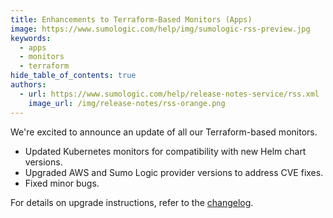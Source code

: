 ```yaml
---
title: Enhancements to Terraform-Based Monitors (Apps)
image: https://www.sumologic.com/help/img/sumologic-rss-preview.jpg
keywords:
  - apps
  - monitors
  - terraform
hide_table_of_contents: true
authors:
  - url: https://www.sumologic.com/help/release-notes-service/rss.xml
    image_url: /img/release-notes/rss-orange.png
---
```


We're excited to announce an update of all our Terraform-based monitors. 

- Updated Kubernetes monitors for compatibility with new Helm chart versions.
- Upgraded AWS and Sumo Logic provider versions to address CVE fixes.
- Fixed minor bugs.

For details on upgrade instructions, refer to the [changelog](https://github.com/SumoLogic/terraform-sumologic-sumo-logic-monitor/releases).
